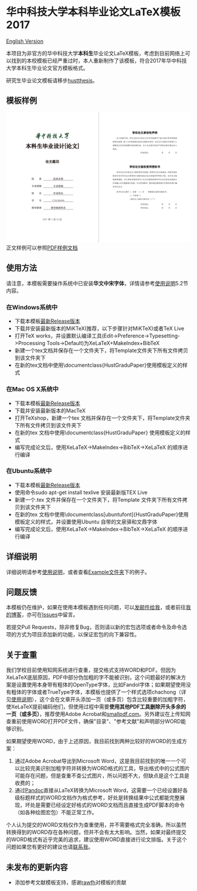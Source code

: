 # 华中科技大学本科毕业论文LaTeX模板 2017

[English Version](README-EN.md)

本项目为非官方的华中科技大学**本科生**毕业论文LaTeX模板，考虑到目前网络上可以找到的本校模板已经严重过时，本人重新制作了该模板，符合2017年华中科技大学本科生毕业论文官方模板格式。

研究生毕业论文模板请移步[hustthesis](https://ctan.org/pkg/hustthesis)。

## 模板样例
![样例](Example/example.png)
正文样例可以参照[PDF样例文档](Example/example.pdf)

## 使用方法

请注意，本模板需要操作系统中已安装**华文中宋字体**，详情请参考[使用说明](Instruction/HGP.pdf)5.2节内容。

### 在Windows系统中
* 下载本模板[最新Release版本](https://github.com/skinaze/HUSTPaperTemp/releases)
* 下载并安装最新版本的MiKTeX(推荐，以下步骤针对MiKTeX)或者TeX Live
* 打开TeX works，并设置默认编译工具(Edit->Preference->Typesetting->Processing Tools->Default)为XeLaTeX+MakeIndex+BibTeX
* 新建一个tex文档并保存在一个文件夹下，将Template文件夹下所有文件拷贝到该文件夹下
* 在新的tex文档中使用\documentclass{HustGraduPaper}使用模板定义的样式

### 在Mac OS X系统中
* 下载本模板[最新Release版本](https://github.com/skinaze/HUSTPaperTemp/releases)
* 下载并安装最新版本的MacTeX
* 打开TeXshop，新建一个tex 文档并保存在一个文件夹下，将Template文件夹下所有文件拷贝到该文件夹下
* 在新的tex 文档中使用\documentclass{HustGraduPaper} 使用模板定义的样式
* 编写完成论文后，使用XeLaTeX->MakeIndex->BibTeX->XeLaTeX 的顺序进行编译

### 在Ubuntu系统中
* 下载本模板[最新Release版本](https://github.com/skinaze/HUSTPaperTemp/releases)
* 使用命令sudo apt-get install texlive 安装最新版TEX Live
* 新建一个.tex 文件并保存在一个文件夹下，将Template 文件夹下所有文件拷贝到该文件夹下
* 在新的tex 文档中使用\documentclass[ubuntufont]{HustGraduPaper}使用模板定义的样式，并设置使用Ubuntu 自带的文泉驿和文鼎字体
* 编写完成论文后，使用XeLaTeX->MakeIndex->BibTeX->XeLaTeX 的顺序进行编译

## 详细说明
详细说明请参考[使用说明](Instruction/HGP.pdf)，或者查看[Example文件夹](Example)下的例子。

## 问题反馈
本模板仍在维护，如果在使用本模板遇到任何问题，可以[发邮件给我](mailto:me@stringblog.com)，或者前往[我的博客](https://stringblog.com/hustgradupaperlatex/)，亦可在[Issues](https://github.com/skinaze/HUSTPaperTemp/issues)中留言。

若提交Pull Requests，除非修复Bug，否则请以新的宏包选项或者命令及命令选项的方式为项目添加新的功能，以保证宏包的向下兼容性。

## 关于查重
我们学校目前使用知网系统进行查重，提交格式支持WORD和PDF。但因为XeLaTeX底层原因，PDF中部分伪加粗的字不能被识别，这个问题最好的解决方案是设置使用本身带有粗体的OpenType字体，比如Fandol字体；如果期望使用没有粗体的字体或者TrueType字体，本模板也提供了一个样式选项chachong（详见[使用说明](Instruction/HGP.pdf)），这个会在文章开头添加一页（或多页）包含比较重要的加粗字符，使XeLaTeX提前编码他们，但使用过程中需要**使用其他PDF工具删除开头多余的一页（或多页）**，推荐使用Adobe Acrobat和[smallpdf.com](https://smallpdf.com/split-pdf)。另外建议在上传知网查重前使用WORD打开PDF文件，确保"目录"、"参考文献"和声明部分WORD能够识别。

如果期望使用WORD，由于上述原因，我目前找到两种比较好的WORD的生成方案：

1. 通过Adobe Acrobat导出到Microsoft Word，这是我目前找到的唯一一个可以比较完美识别加粗字符并转换为WORD格式的工具，导出格式中的公式图片可能存在问题，但是查重不查公式图片，所以问题不大，但缺点是这个工具是收费的；
2. 通过[Pandoc](http://pandoc.org/)直接从LaTeX转换为Microsoft Word，这需要一个已经设置好各级标题样式的WORD文档作为格式参考，好处是转换结果中公式都能完整展现，坏处是需要已经设定好格式的WORD文档而且直接生成PDF脚本的命令（如各种绘图宏包）不能正常工作。

个人认为提交的WORD文档仅作为查重使用，并不需要格式完全准确，所以虽然转换得到的WORD存在各种问题，但并不会有太大影响。当然，如果对最终提交的WORD格式有近乎完美的追求，建议使用WORD直接进行论文排版。关于这个问题如果您有更好的建议也请[联系我](mailto:me@stringblog.com)。

## 未发布的更新内容
* 添加参考文献模板支持，感谢[rawfh](https://github.com/rawfh)对模板的贡献
